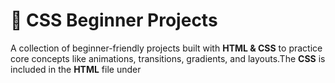 # 🎨 CSS Beginner Projects  

A collection of beginner-friendly projects built with **HTML & CSS** to practice core concepts like animations, transitions, gradients, and layouts.The **CSS** is included in the **HTML** file under <style> tags

---

## 🛠️ – Tech Stack

- HTML
- CSS

---

## 📂 Projects Included  

1. **Carausal Effect** – Smooth image slideshow with animations 
2. **Neon Loader** – Glowing loader animation using pure CSS  
3. **Newton's Cradle** – Physics-inspired swinging animation  
4. **Rain Effect** – Simulated rain overlay on background images  
5. **Shake Button** – Button with hover shake effect  
6. **Text Reveal** – Animated text reveal using keyframes  
7. **Bungee Spice Text** – Colorful animated text style with some animation
8. **Lunar eclipse Effect**- Animated eclipse effect

---

## 🚀 How to Run  

1. Clone the repository:  
   ```bash
   git clone https://github.com/bashi235/CSS_beginner_projects